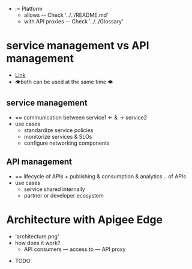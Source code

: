 - := Platform
    - allows -- Check '../../README.md'
    - with API proxies -- Check '../../Glossary'

# service management vs API management
* [Link](https://www.youtube.com/watch?v=1FV0Vv-me08)
* 👁️both can be used at the same time 👁️
## service management
- == communication between service1 ← & → service2
- use cases
  - standardize service policies
  - monitorize services & SLOs
  - configure networking components
## API management
- == lifecycle of APIs + publishing & consumption & analytics .. of APIs
- use cases
  - service shared internally
  - partner or developer ecosystem

# Architecture with Apigee Edge
* 'architecture.png'
* how does it work?
  * API consumers — access to — API proxy


- TODO: